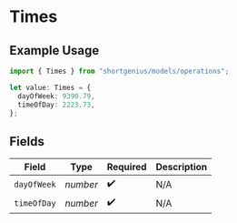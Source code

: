 # Times

## Example Usage

```typescript
import { Times } from "shortgenius/models/operations";

let value: Times = {
  dayOfWeek: 9390.79,
  timeOfDay: 2223.73,
};
```

## Fields

| Field              | Type               | Required           | Description        |
| ------------------ | ------------------ | ------------------ | ------------------ |
| `dayOfWeek`        | *number*           | :heavy_check_mark: | N/A                |
| `timeOfDay`        | *number*           | :heavy_check_mark: | N/A                |